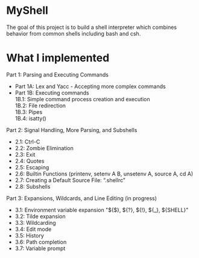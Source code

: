 # MyShell
The goal of this project is to build a shell interpreter which combines behavior from common shells including bash and csh.

# What I implemented
Part 1: Parsing and Executing Commands
- Part 1A: Lex and Yacc - Accepting more complex commands
- Part 1B: Executing commands <br>
  1B.1: Simple command process creation and execution <br>
  1B.2: File redirection<br>
  1B.3: Pipes <br>
  1B.4: isatty() <br>

Part 2: Signal Handling, More Parsing, and Subshells
- 2.1: Ctrl-C
- 2.2: Zombie Elimination
- 2.3: Exit
- 2.4: Quotes
- 2.5: Escaping
- 2.6: Builtin Functions (printenv, setenv A B, unsetenv A, source A, cd A)
- 2.7: Creating a Default Source File: “.shellrc”
- 2.8: Subshells

Part 3: Expansions, Wildcards, and Line Editing (in progress)
- 3.1: Environment variable expansion "${$}, ${?}, ${!}, ${_}, ${SHELL}"
- 3.2: Tilde expansion
- 3.3: Wildcarding
- 3.4: Edit mode
- 3.5: History
- 3.6: Path completion
- 3.7: Variable prompt
